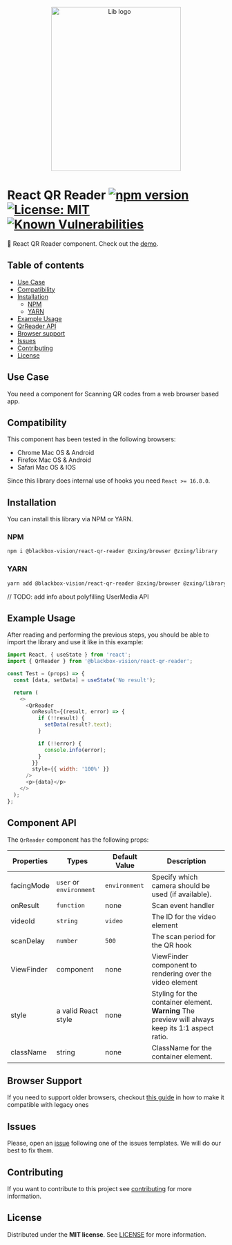 <p align="center">
  <img al width="300" height="380" alt="Lib logo" src="./qr-reader-logo.png" style="width: 300px !important;" />
</p>

# React QR Reader [![npm version](https://badge.fury.io/js/%40blackbox-vision%2Freact-qr-reader.svg)](https://badge.fury.io/js/%40blackbox-vision%2Freact-qr-reader) [![License: MIT](https://img.shields.io/badge/License-MIT-brightgreen.svg)](https://opensource.org/licenses/MIT) [![Known Vulnerabilities](https://snyk.io/test/github/blackboxvision/react-qr-reader/badge.svg)](https://snyk.io/test/github/blackboxvision/react-qr-reader)

:rocket: React QR Reader component. Check out the [demo](https://blackboxvision.github.io/react-qr-reader).

## Table of contents

- [Use Case](#use-case)
- [Compatibility](#compatibility)
- [Installation](#installation)
  - [NPM](#npm)
  - [YARN](#yarn)
- [Example Usage](#example-usage)
- [QrReader API](#component-api)
- [Browser support](#browser-support)
- [Issues](#issues)
- [Contributing](#contributing)
- [License](#license)

## Use Case

You need a component for Scanning QR codes from a web browser based app.

## Compatibility

This component has been tested in the following browsers:

- Chrome Mac OS & Android
- Firefox Mac OS & Android
- Safari Mac OS & IOS

Since this library does internal use of hooks you need `React >= 16.8.0`.

## Installation

You can install this library via NPM or YARN.

### NPM

```bash
npm i @blackbox-vision/react-qr-reader @zxing/browser @zxing/library
```

### YARN

```bash
yarn add @blackbox-vision/react-qr-reader @zxing/browser @zxing/library
```

// TODO: add info about polyfilling UserMedia API

## Example Usage

After reading and performing the previous steps, you should be able to import the library and use it like in this example:

```javascript
import React, { useState } from 'react';
import { QrReader } from '@blackbox-vision/react-qr-reader';

const Test = (props) => {
  const [data, setData] = useState('No result');

  return (
    <>
      <QrReader
        onResult={(result, error) => {
          if (!!result) {
            setData(result?.text);
          }

          if (!!error) {
            console.info(error);
          }
        }}
        style={{ width: '100%' }}
      />
      <p>{data}</p>
    </>
  );
};
```

## Component API

The `QrReader` component has the following props:

| Properties | Types                   | Default Value | Description                                                                                       |
| ---------- | ----------------------- | ------------- | ------------------------------------------------------------------------------------------------- |
| facingMode | `user` or `environment` | `environment` | Specify which camera should be used (if available).                                               |
| onResult   | `function`              | none          | Scan event handler                                                                                |
| videoId    | `string`                | `video`       | The ID for the video element                                                                      |
| scanDelay  | `number`                | `500`         | The scan period for the QR hook                                                                   |
| ViewFinder | component               | none          | ViewFinder component to rendering over the video element                                          |
| style      | a valid React style     | none          | Styling for the container element. **Warning** The preview will always keep its 1:1 aspect ratio. |
| className  | string                  | none          | ClassName for the container element.                                                              |

## Browser Support

If you need to support older browsers, checkout [this guide](https://github.com/zxing-js/library#browser-support) in how to make it compatible with legacy ones

## Issues

Please, open an [issue](https://github.com/BlackBoxVision/react-qr-reader/issues) following one of the issues templates. We will do our best to fix them.

## Contributing

If you want to contribute to this project see [contributing](https://github.com/BlackBoxVision/react-qr-reader/blob/master/CONTRIBUTING.md) for more information.

## License

Distributed under the **MIT license**. See [LICENSE](https://github.com/BlackBoxVision/react-qr-reader/blob/master/LICENSE) for more information.
